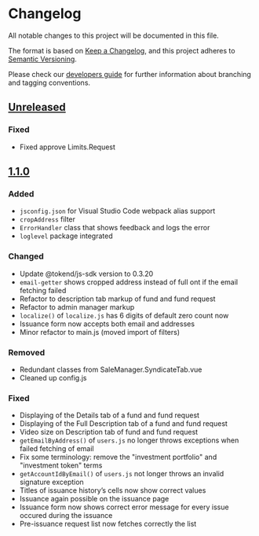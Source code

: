 # Changelog
All notable changes to this project will be documented in this file.

The format is based on [Keep a Changelog](https://keepachangelog.com/en/1.0.0/),
and this project adheres to [Semantic Versioning](https://semver.org/spec/v2.0.0.html).

Please check our [developers guide](https://gitlab.com/tokend/developers-guide)
for further information about branching and tagging conventions.

## [Unreleased]
### Fixed
- Fixed approve Limits.Request

## [1.1.0](https://github.com/tokend/admin-panel/releases/tag/1.1.0)
### Added
- `jsconfig.json` for Visual Studio Code webpack alias support
- `cropAddress` filter
- `ErrorHandler` class that shows feedback and logs the error
- `loglevel` package integrated

### Changed
- Update @tokend/js-sdk version to 0.3.20
- `email-getter` shows cropped address instead of full ont if the email fetching failed
- Refactor to description tab markup of fund and fund request
- Refactor to admin manager markup
- `localize()` of `localize.js` has 6 digits of default zero count now
- Issuance form now accepts both email and addresses
- Minor refactor to main.js (moved import of filters)

### Removed
- Redundant classes from SaleManager.SyndicateTab.vue
- Cleaned up config.js

### Fixed
- Displaying of the Details tab of a fund and fund request
- Displaying of the Full Description tab of a fund and fund request
- Video size on Description tab of fund and fund request
- `getEmailByAddress()` of `users.js` no longer throws exceptions when failed fetching of email
- Fix some terminology: remove the "investment portfolio" and "investment token" terms
- `getAccountIdByEmail()` of `users.js` not longer throws an invalid signature exception
- Titles of issuance history’s cells now show correct values
- Issuance again possible on the issuance page
- Issuance form now shows correct error message for every issue occured during the issuance
- Pre-issuance request list now fetches correctly the list

[Unreleased]: https://github.com/olivierlacan/keep-a-changelog/compare/v1.1.0...HEAD
